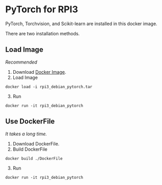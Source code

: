 # PyTorch for RPI3
PyTorch, Torchvision, and Scikit-learn are installed in this docker image.

There are two installation methods.

## Load Image
*Recommended*
1. Download [Docker Image](https://drive.google.com/file/d/1Kw_ubveQrezLVjoh5tOlGmjSGUae2fKs/view?usp=sharing).
2. Load Image
```
docker load -i rpi3_debian_pytorch.tar
```
3. Run
```
docker run -it rpi3_debian_pytorch
```

## Use DockerFile
*It takes a long time.*
1. Download DockerFile.
2. Build DockerFile
```
docker build ./DockerFile
```
3. Run
```
docker run -it rpi3_debian_pytorch
```
